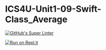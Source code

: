 # ICS4U-Unit1-09-Swift-Class_Average
[![GitHub's Super Linter](https://github.com/Sean-McLeod/ICS4U-Unit1-09-Swift-Class_Average/workflows/GitHub's%20Super%20Linter/badge.svg)](https://github.com/Sean-McLeod/ICS4U-Unit1-09-Swift-Class_Average/actions)

[![Run on Repl.it](https://repl.it/badge/github/Sean-McLeod/ICS4U-Unit1-09-Swift-Class_Average)](https://repl.it/github/ICS4U-Unit1-09-Swift-Class_Average)
